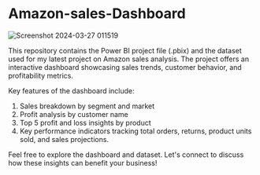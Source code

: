 # Amazon-sales-Dashboard
![Screenshot 2024-03-27 011519](https://github.com/Souvik-karmakar/Amazon-sales-Dashboard/assets/78291973/bdbcae65-9ad6-4c0a-a16f-d5c6da3bd9cb)

This repository contains the Power BI project file (.pbix) and the dataset used for my latest project on Amazon sales analysis. The project offers an interactive dashboard showcasing sales trends, customer behavior, and profitability metrics.

Key features of the dashboard include:

1. Sales breakdown by segment and market
2. Profit analysis by customer name
3. Top 5 profit and loss insights by product
4. Key performance indicators tracking total orders, returns, product units sold, and sales projections.
   
Feel free to explore the dashboard and dataset. Let's connect to discuss how these insights can benefit your business!
